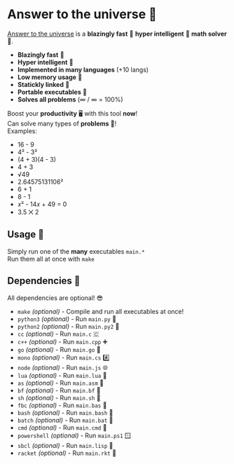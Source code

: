 # Answer to the universe 🧮

[Answer to the universe](https://github.com/sollybunny/answertotheuniverse) is a **blazingly fast** 🚀 **hyper intelligent** 🧠 **math solver** 🧮.
* **Blazingly fast** 🚀
* **Hyper intelligent** 🧠 
* **Implemented in many languages** (+10 langs)
* **Low memory usage** 🤔
* **Statickly linked** 🔗
* **Portable executables** 🏃
* **Solves all problems** (∞ / ∞ = 100%)

Boost your **productivity** 🖥️ with this tool **now**!  
Can solve many types of **problems** 🧠!  
Examples:
* 16 - 9
* 4² - 3²
* (4 + 3)(4 - 3)
* 4 + 3
* √49
* 2.64575131106²
* 6 + 1
* 8 - 1
* 𝑥² - 14𝑥 + 49 = 0
* 3.5 ⨉ 2

## Usage 🏃
Simply run one of the **many** executables `main.*`  
Run them all at once with `make`

## Dependencies 🎒
All dependencies are optional! 😎
* `make` *(optional)* - Compile and run all executables at once!
* `python3` *(optional)* - Run `main.py` 🐉
* `python2` *(optional)* - Run `main.py2` 🐍
* `cc` *(optional)* - Run `main.c` 🇨
* `c++` *(optional)* - Run `main.cpp` ➕
* `go` *(optional)* - Run `main.go` 🏁
* `mono` *(optional)* - Run `main.cs` #️⃣
* `node` *(optional)* - Run `main.js` 🌐
* `lua` *(optional)* - Run `main.lua` 🎲
* `as` *(optional)* - Run `main.asm` 🔫
* `bf` *(optional)* - Run `main.bf` 🤯
* `sh` *(optional)* - Run `main.sh` 🐢
* `fbc` *(optional)* - Run `main.bas` 🔨
* `bash` *(optional)* - Run `main.bash` 🐌
* `batch` *(optional)* - Run `main.bat` 📝
* `cmd` *(optional)* - Run `main.cmd` 👊
* `powershell` *(optional)* - Run `main.ps1` 🪟
* `sbcl` *(optional)* - Run `main.lisp` 💋
* `racket` *(optional)* - Run `main.rkt` 🎾


